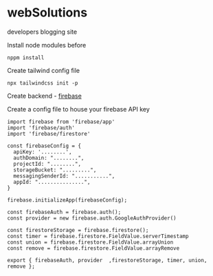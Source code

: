 # webSolutions
developers blogging site

Install node modules before
```
nppm install
```

Create tailwind config file
```
npx tailwindcss init -p
```

Create backend - 
[firebase](https://firebase.google.com/)

Create a config file to house your firebase API key
```
import firebase from 'firebase/app'
import 'firebase/auth'
import 'firebase/firestore'

const firebaseConfig = {
  apiKey: '........',
  authDomain: "........",
  projectId: "........",
  storageBucket: ".........",
  messagingSenderId: "...........",
  appId: "...............",
}

firebase.initializeApp(firebaseConfig);

const firebaseAuth = firebase.auth();
const provider = new firebase.auth.GoogleAuthProvider()

const firestoreStorage = firebase.firestore();
const timer = firebase.firestore.FieldValue.serverTimestamp
const union = firebase.firestore.FieldValue.arrayUnion
const remove = firebase.firestore.FieldValue.arrayRemove

export { firebaseAuth, provider  ,firestoreStorage, timer, union, remove };
```

